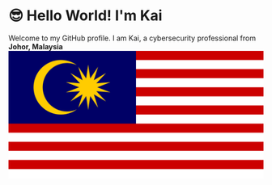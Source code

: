 <h1> 😎 Hello World! I'm Kai </h1>

<p>
Welcome to my GitHub profile.
I am Kai, a cybersecurity professional from <b>Johor, Malaysia</b> <img src="assets/malaysia-flag.png">
